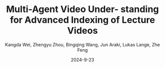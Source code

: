 ---
title: "Multi-Agent Video Under- standing for Advanced Indexing of Lecture Videos"
collection: publications
permalink: /publication/2023-10-01-paper-title-number-8
excerpt:
date: 2024-9-23
venue: Preprint
author: Kangda Wei, Zhengyu Zhou, Bingqing Wang, Jun Araki, Lukas Lange, Zhe Feng
paperurl: 
citation:
---